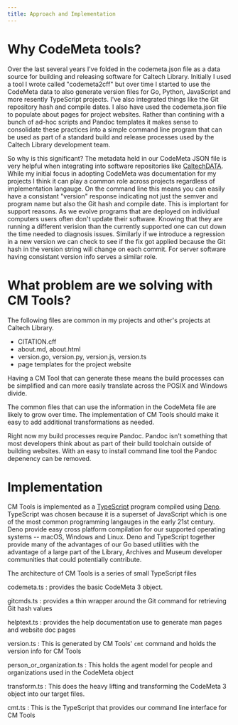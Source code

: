 ```yaml
---
title: Approach and Implementation
---
```


# Why CodeMeta tools?

Over the last several years I've folded in the codemeta.json file as a data source for building and releasing software for Caltech Library. Initially I used a tool I wrote called "codemeta2cff" but over time I started to use the CodeMeta data to also generate version files for Go, Python, JavaScript and more resently TypeScript projects. I've also integrated things like the Git repository hash and compile dates. I also have used the codemeta.json file to populate about pages for project websites. Rather than contining with a bunch of ad-hoc scripts and Pandoc templates it makes sense to consolidate these practices into a simple command line program that can be used as part of a standard build and release processes used by the Caltech Library development team.

So why is this significant?  The metadata held in our CodeMeta JSON file is very helpful when integrating into software repositories like [CaltechDATA](https://data.caltech.edu). While my initial focus in adopting CodeMeta was documentation for my projects I think it can play a common role across projects regardless of implementation langauge.  On the command line this means you can easily have a consistant "version" response indicating not just the semver and program name but also the Git hash and compile date. This is implortant for support reasons. As we evolve programs that are deployed on individual computers users often don't update their software. Knowing that they are running a different verision than the currently supported one can cut down the time needed to diagnosis issues. Similarly if we introduce a regression in a new version we can check to see if the fix got applied because the Git hash in the version string will change on each commit. For server software having consistant version info serves a similar role.

# What problem are we solving with CM Tools?

The following files are common in my projects and other's projects at Caltech Library.

- CITATION.cff
- about.md, about.html
- version.go, version.py, version.js, version.ts
- page templates for the project website

Having a CM Tool that can generate these means the build processes can be simplified and can more easily translate across the POSIX and Windows divide. 

The common files that can use the information in the CodeMeta file are likely to grow over time. The implementation of CM Tools should make it easy to add additional transformations as needed.

Right now my build processes require Pandoc. Pandoc isn't something that most developers think about as part of their build toolchain outside of building websites.  With an easy to install command line tool the Pandoc depenency can be removed.

# Implementation

CM Tools is implemented as a [TypeScript]() program compiled using [Deno](). TypeScript was chosen because it is a superset of JavaScript which is one of the most common programming langauges in the early 21st century.  Deno provide easy cross platform compilation for our supported operating systems -- macOS, Windows and Linux. Deno and TypeScript together provide many of the advantages of our Go based utilities with the advantage of a large part of the Library, Archives and Museum developer communities that could potentially contribute.

The architecture of CM Tools is a series of small TypeScript files

codemeta.ts
: provides the basic CodeMeta 3 object.

gitcmds.ts
: provides a thin wrapper around the Git command for retrieving Git hash values

helptext.ts
: provides the help documentation use to generate man pages and website doc pages

version.ts
: This is generated by CM Tools' `cmt` command and holds the version info for CM Tools

person_or_organization.ts
: This holds the agent model for people and organizations used in the CodeMeta object

transform.ts
: This does the heavy lifting and transforming the CodeMeta 3 object into our target files.

cmt.ts
: This is the TypeScript that provides our command line interface for CM Tools
